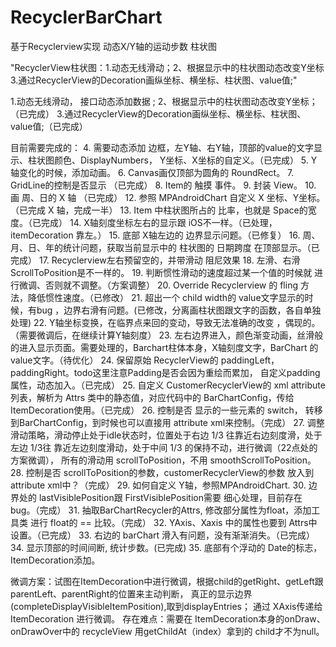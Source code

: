 # RecyclerBarChart
基于Recyclerview实现 动态X/Y轴的运动步数 柱状图

"RecyclerView柱状图：1.动态无线滑动；2、根据显示中的柱状图动态改变Y坐标  3.通过RecyclerView的Decoration画纵坐标、横坐标、柱状图、value值;"

1.动态无线滑动， 接口动态添加数据  ;
2、根据显示中的柱状图动态改变Y坐标；（已完成）
3.通过RecyclerView的Decoration画纵坐标、横坐标、柱状图、value值;（已完成）

目前需要完成的：
	4. 需要动态添加 边框，左Y轴、右Y轴，顶部的value的文字显示、柱状图颜色、DisplayNumbers， Y坐标、X坐标的自定义。（已完成）
	5. Y轴变化的时候，添加动画。
	6. Canvas画仅顶部为圆角的 RoundRect。
	7. GridLine的控制是否显示 （已完成）
	8. Item的 触摸 事件。
	9. 封装 View。
	10. 画  周、日的 X 轴 （已完成）
 12.   参照 MPAndroidChart 自定义 X 坐标、Y坐标。（已完成 X 轴，完成一半）
 13.   Item 中柱状图所占的 比率，也就是 Space的宽度。（已完成）
	14. X轴刻度坐标左右的显示跟 iOS不一样。（已处理，itemDecoration 靠左。）
	15. 底部 X轴左边的 边界显示问题。（已修复）
	16. 周、月、日、年的统计问题，获取当前显示中的 柱状图的 日期跨度  在顶部显示。（已完成）
	17. Recyclerview左右预留空的，并带滑动 阻尼效果
	18. 左滑、右滑 ScrollToPosition是不一样的。
	19. 判断惯性滑动的速度超过某一个值的时候就 进行微调、否则就不调整。（方案调整）
	20. Override Recyclerview 的 fling 方法，降低惯性速度。（已修改）
	21. 超出一个 child width的 value文字显示的时候，有bug ，边界右滑有问题。(已修改，分离画柱状图跟文字的函数，各自单独处理)
	22. Y轴坐标变换，在临界点来回的变动，导致无法准确的改变 ，偶现的。（需要微调后，在继续计算Y轴刻度）
	23. 左右边界进入，颜色渐变动画，丝滑般的进入显示页面。需要处理的，Barchart柱体本身，X轴刻度文字，BarChart 的value文字。（待优化）
	24. 保留原始 RecyclerView的 paddingLeft， paddingRight。todo这里注意Padding是否会因为重绘而累加， 自定义padding属性，动态加入。（已完成）
	25. 自定义 CustomerRecyclerView的 xml attribute列表，解析为 Attrs 类中的静态值，对应代码中的 BarChartConfig，传给ItemDecoration使用。（已完成）
	26. 控制是否 显示的一些元素的 switch， 转移到BarChartConfig，到时候也可以直接用 attribute xml来控制。（完成）
	27. 调整滑动策略，滑动停止处于idle状态时，位置处于右边 1/3 往靠近右边刻度滑，处于左边 1/3往 靠近左边刻度滑动，处于中间 1/3 的保持不动，进行微调（22点处的方案微调）， 所有的滑动用 scrollToPosition，不用 smoothScrollToPosition。
	28. 控制是否 scrollToPosition的参数，customerRecyclerView的参数 放入到 attribute xml中？（完成）
	29. 如何自定义 Y轴，参照MPAndroidChart.
	30. 边界处的 lastVisiblePosition跟  FirstVisiblePosition需要 细心处理，目前存在bug。（完成）
	31. 抽取BarChartRecycler的Attrs, 修改部分属性为float，添加工具类 进行 float的 == 比较。（完成）
	32. YAxis、Xaxis 中的属性也要到 Attrs中设置。（已完成）
	33. 右边的 barChart 滑入有问题，没有渐渐消失。（已完成）
	34. 显示顶部的时间间断, 统计步数。(已完成)
	35. 底部有个浮动的 Date的标志， ItemDecoration添加。


微调方案：试图在ItemDecoration中进行微调，根据child的getRight、getLeft跟parentLeft、parentRight的位置来主动判断，
真正的显示边界(completeDisplayVisibleItemPosition),取到displayEntries； 
通过 XAxis传递给 ItemDecoration 进行微调。
存在难点：需要在 ItemDecoration本身的onDraw、onDrawOver中的 recycleView 用getChildAt（index）拿到的 child才不为null。

